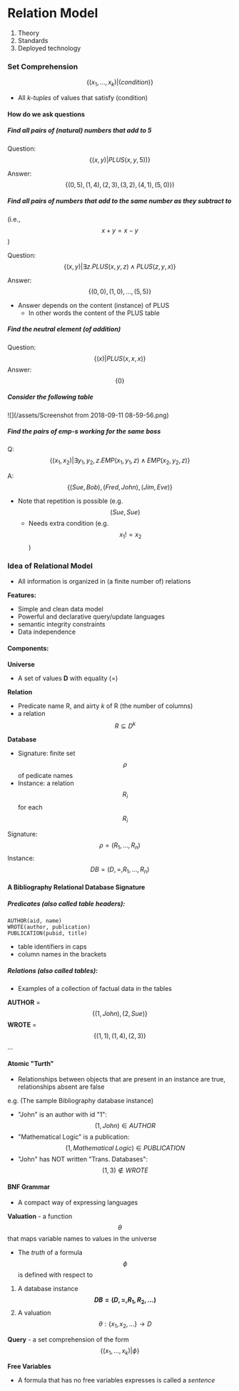 # Relation Model

1. Theory
2. Standards
3. Deployed technology

### Set Comprehension

$$\{(x_1,...,x_k)| (condition)\}$$

- All *k-tuples* of values that satisfy (condition)

#### How do we ask questions

##### Find all pairs of (natural) numbers that add to 5

Question: $$\{(x, y) | PLUS(x, y, 5))\}$$

Answer: $$\{(0, 5), (1, 4), (2, 3), (3, 2), (4, 1), (5, 0)\})$$

##### Find all pairs of numbers that add to the same number as they subtract to
(i.e., $$x+y=x-y$$)

Question: $$\{(x, y) | \exists z.PLUS(x, y, z)\wedge PLUS(z, y, x)\}$$

Answer: $$\{(0, 0), (1, 0), ..., (5, 5)\}$$

- Answer depends on the content (instance) of PLUS
    - In other words the content of the PLUS table
    
##### Find the neutral element (of addition)

Question: $$\{(x)|PLUS(x, x, x)\}$$
Answer: $$\{0\}$$

##### Consider the following table
![](/assets/Screenshot from 2018-09-11 08-59-56.png)

##### Find the pairs of emp-s working for the same boss

Q: $$\{(x_1, x_2) | \exists y_1, y_2, z.EMP(x_1, y_1, z)\wedge EMP(x_2, y_2, z)\}$$

A: $$\{(Sue, Bob), (Fred, John), (Jim, Eve)\}$$

- Note that repetition is possible (e.g. $$(Sue, Sue)$$
    - Needs extra condition (e.g. $$x_1 != x_2$$)
    
    
### Idea of Relational Model

- All information is organized in (a finite number of) relations

**Features:**

- Simple and clean data model
- Powerful and declarative query/update languages
- semantic integrity constraints
- Data independence

#### Components:

**Universe** 
- A set of values **D** with equality (=)

**Relation** 
- Predicate name R, and airty *k* of R (the number of columns)
- a relation $$R\subseteq D^k$$

**Database**
- Signature: finite set $$\rho$$ of pedicate names
- Instance: a relation $$R_i$$ for each $$R_i$$

Signature: $$\rho = (R_1,...,R_n)$$
Instance: $$DB=(D, =, R_1, ..., R_n)$$

#### A Bibliography Relational Database Signature

##### Predicates (also called table headers):

```
AUTHOR(aid, name)
WROTE(author, publication)
PUBLICATION(pubid, title)
```

- table identifiers in caps
- column names in the brackets

##### Relations (also called tables):
- Examples of a collection of factual data in the tables

**AUTHOR** = $$\{(1, John),(2, Sue)\}$$
**WROTE** = $$\{(1, 1), (1, 4), (2, 3)\}$$
...

#### Atomic "Turth"

- Relationships between objects that are present in an instance are true, relationships absent are false

e.g. (The sample Bibliography database instance)
- "John" is an author with id "1": $$(1, John)\in AUTHOR$$
- "Mathematical Logic" is a publication: $$(1, Mathematical~{}Logic)\in PUBLICATION$$
- "John" has NOT written "Trans. Databases": $$(1, 3)\notin WROTE$$

#### BNF Grammar
- A compact way of expressing languages


**Valuation** - a function $$\theta$$ that maps variable names to values in the universe

- The *truth* of a formula $$\phi$$ is defined with respect to

1. A database instance **$$DB=(D, =, R_1, R_2, ...)$$**
2. A valuation $$\theta: \{x_1, x_2,...\}\rightarrow D$$


**Query** - a set comprehension of the form $$\{(x_1, ..., x_k)|\phi\}$$

**Free Variables**
- A formula that has no free variables expresses is called a *sentence*